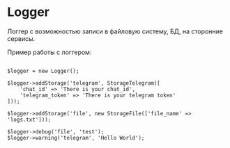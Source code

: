 # Logger
Логгер с возможностью записи в файловую систему, БД, на сторонние сервисы. 

Пример работы с логгером:
<pre>
<code>
$logger = new Logger();

$logger->addStorage('telegram', StorageTelegram([
    'chat_id' => 'There is your chat_id',
    'telegram_token' => 'There is your telegram token'
]));

$logger->addStorage('file', new StorageFile(['file_name' => 'logs.txt']));

$logger->debug('file', 'test');
$logger->warning('telegram', 'Hello World');
</code>
</pre>
